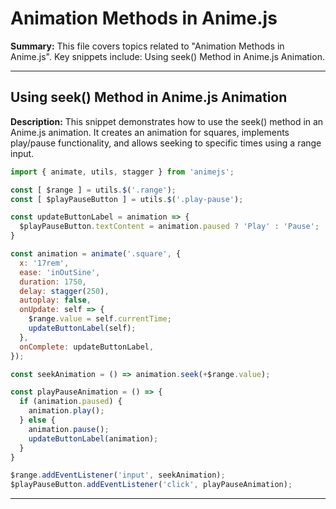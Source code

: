 # Animation Methods in Anime.js

**Summary:** This file covers topics related to "Animation Methods in Anime.js". Key snippets include: Using seek() Method in Anime.js Animation.

---

## Using seek() Method in Anime.js Animation

**Description:** This snippet demonstrates how to use the seek() method in an Anime.js animation. It creates an animation for squares, implements play/pause functionality, and allows seeking to specific times using a range input.

```javascript
import { animate, utils, stagger } from 'animejs';

const [ $range ] = utils.$('.range');
const [ $playPauseButton ] = utils.$('.play-pause');

const updateButtonLabel = animation => {
  $playPauseButton.textContent = animation.paused ? 'Play' : 'Pause';
}

const animation = animate('.square', {
  x: '17rem',
  ease: 'inOutSine',
  duration: 1750,
  delay: stagger(250),
  autoplay: false,
  onUpdate: self => {
    $range.value = self.currentTime;
    updateButtonLabel(self);
  },
  onComplete: updateButtonLabel,
});

const seekAnimation = () => animation.seek(+$range.value);

const playPauseAnimation = () => {
  if (animation.paused) {
    animation.play();
  } else {
    animation.pause();
    updateButtonLabel(animation);
  }
}

$range.addEventListener('input', seekAnimation);
$playPauseButton.addEventListener('click', playPauseAnimation);
```

---